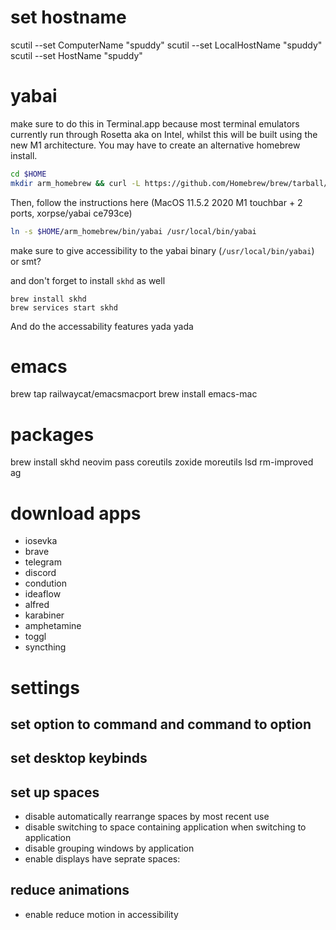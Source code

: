 # set hostname
scutil --set ComputerName "spuddy"
scutil --set LocalHostName "spuddy"
scutil --set HostName "spuddy"

# yabai
make sure to do this in Terminal.app because most terminal emulators currently run through Rosetta aka on Intel, whilst this will be built using the new M1 architecture. 
You may have to create an alternative homebrew install. 
```sh
cd $HOME
mkdir arm_homebrew && curl -L https://github.com/Homebrew/brew/tarball/master | tar xz --strip 1 -C arm_homebrew && cd arm_homebrew
```

Then, follow the instructions here (MacOS 11.5.2 2020 M1 touchbar + 2 ports, xorpse/yabai ce793ce)

```sh
ln -s $HOME/arm_homebrew/bin/yabai /usr/local/bin/yabai
```

make sure to give accessibility to the yabai binary (`/usr/local/bin/yabai`) or smt?

and don't forget to install `skhd` as well 
```
brew install skhd
brew services start skhd
```
And do the accessability features yada yada 

# emacs
brew tap railwaycat/emacsmacport
brew install emacs-mac

# packages
brew install skhd neovim pass coreutils zoxide moreutils lsd rm-improved ag

# download apps
- iosevka
- brave
- telegram
- discord
- condution
- ideaflow
- alfred
- karabiner
- amphetamine
- toggl
- syncthing

# settings
## set option to command and command to option 
## set desktop keybinds
## set up spaces
- disable automatically rearrange spaces by most recent use
- disable switching to space containing application when switching to application
- disable grouping windows by application
- enable displays have seprate spaces:
## reduce animations
- enable reduce motion in accessibility
